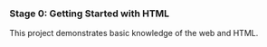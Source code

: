 ### Stage 0: Getting Started with HTML
This project demonstrates basic knowledge of the web and HTML.
